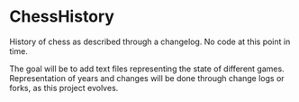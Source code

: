 # ChessHistory
History of chess as described through a changelog. No code at this point in time.

The goal will be to add text files representing the state of different games. Representation of years and changes will be done through change logs or forks, as this project evolves.

